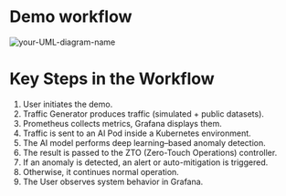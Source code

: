 # Demo workflow

![your-UML-diagram-name](http://www.plantuml.com/plantuml/proxy?cache=no&src=https://raw.githubusercontent.com/Siong23/zero-touch-5g-sec-ai/refs/heads/main/demo/workflow)

# Key Steps in the Workflow
1. User initiates the demo.
2. Traffic Generator produces traffic (simulated + public datasets).
3. Prometheus collects metrics, Grafana displays them.
4. Traffic is sent to an AI Pod inside a Kubernetes environment.
5. The AI model performs deep learning–based anomaly detection.
6. The result is passed to the ZTO (Zero-Touch Operations) controller.
7. If an anomaly is detected, an alert or auto-mitigation is triggered.
8. Otherwise, it continues normal operation.
9. The User observes system behavior in Grafana.
